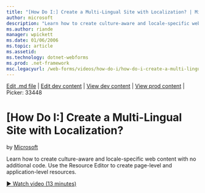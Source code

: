 ```yaml
---
title: "[How Do I:] Create a Multi-Lingual Site with Localization? | Microsoft Docs"
author: microsoft
description: "Learn how to create culture-aware and locale-specific web content with no additional code. Use the Resource Editor to create page-level and application-level..."
ms.author: riande
manager: wpickett
ms.date: 01/06/2006
ms.topic: article
ms.assetid: 
ms.technology: dotnet-webforms
ms.prod: .net-framework
msc.legacyurl: /web-forms/videos/how-do-i/how-do-i-create-a-multi-lingual-site-with-localization
---
```

[Edit .md file](C:\Projects\msc\dev\Msc.Www\Web.ASP\App_Data\github\web-forms\videos\how-do-i\how-do-i-create-a-multi-lingual-site-with-localization.md) | [Edit dev content](http://www.aspdev.net/umbraco#/content/content/edit/26425) | [View dev content](http://docs.aspdev.net/tutorials/web-forms/videos/how-do-i/how-do-i-create-a-multi-lingual-site-with-localization.html) | [View prod content](http://www.asp.net/web-forms/videos/how-do-i/how-do-i-create-a-multi-lingual-site-with-localization) | Picker: 33448

[How Do I:] Create a Multi-Lingual Site with Localization?
====================
by [Microsoft](https://github.com/microsoft)

Learn how to create culture-aware and locale-specific web content with no additional code. Use the Resource Editor to create page-level and application-level resources.

[&#9654; Watch video (13 minutes)](https://channel9.msdn.com/Blogs/ASP-NET-Site-Videos/how-do-i-create-a-multi-lingual-site-with-localization)